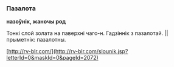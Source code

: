 ### Пазалота
**назоўнік, жаночы род**

Тонкі слой золата на паверхні чаго-н. Гадзіннік з пазалотай. || прыметнік: пазалотны.

<a rel="author">[http://rv-blr.com/](http://rv-blr.com/slounik.jsp?letterId=0&maskId=0&pageId=2072)</a>
